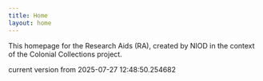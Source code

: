 ```yaml
---
title: Home
layout: home
---
```


This homepage for the Research Aids (RA), created by NIOD in the context of the Colonial Collections project. 


current version from 2025-07-27 12:48:50.254682